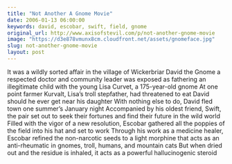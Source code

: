 ```yaml
---
title: "Not Another A Gnome Movie"
date: 2006-01-13 06:00:00
keywords: david, escobar, swift, field, gnome
original_url: http://www.axisofstevil.com/p/not-another-gnome-movie
image: "https://d3e878vmunx8cm.cloudfront.net/assets/gnomeface.jpg"
slug: not-another-gnome-movie
layout: post
---
```


It was a wildly sorted affair in the village of Wickerbriar David the Gnome a respected doctor and community leader was exposed as fathering an illegitimate child with the young Lisa Curvet, a 175-year-old gnome At one point farmer Kurvalt, Lisa’s troll stepfather, had threatened to eat David should he ever get near his daughter With nothing else to do, David fled town one summer’s January night Accompanied by his oldest friend, Swift, the pair set out to seek their fortunes and find their future in the wild world
Filled with the vigor of a new resolution, Escobar gathered all the poppies of the field into his hat and set to work Through his work as a medicine healer, Escobar refined the non-narcotic seeds to a light morphine that acts as an anti-rheumatic in gnomes, troll, humans, and mountain cats But when dried out and the residue is inhaled, it acts as a powerful hallucinogenic steroid

